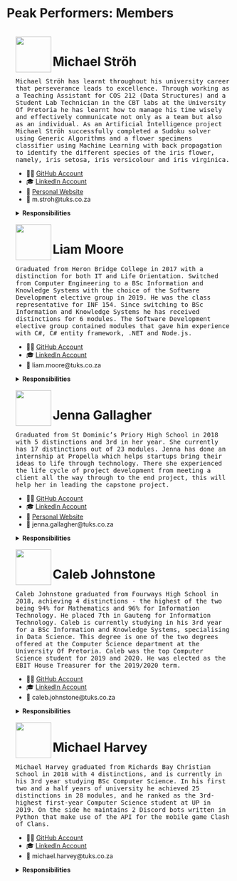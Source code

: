 # Peak Performers: Members

<div style="margin-left: 4%">

<br>
<img align="left" width="80" src="https://user-images.githubusercontent.com/39992590/136713416-05aa6fc3-717f-4b63-be63-18f50543022f.jpg">
<h1 style="font-size: 200%;" > Michael Ströh </h1>
<pre style="white-space: pre-wrap;">
Michael Ströh has learnt throughout his university career that perseverance leads to excellence. Through working as a Teaching Assistant for COS 212 (Data Structures) and a Student Lab Technician in the CBT labs at the University Of Pretoria he has learnt how to manage his time wisely and effectively communicate not only as a team but also as an individual. As an Artificial Intelligence project Michael Ströh successfully completed a Sudoku solver using Generic Algorithms and a flower specimens classifier using Machine Learning with back propagation to identify the different species of the iris flower, namely, iris setosa, iris versicolour and iris virginica.
</pre>
<ul>
  <li>👨‍💻 <a href="https://github.com/Michael-Stroh"> GitHub Account </a></li>
  <li>🎓 <a href="https://www.linkedin.com/in/stroh-michael"> LinkedIn Account </a></li>
  <li>👋 <a href="https://michael-stroh.github.io/myCV/"> Personal Website </a></li>
  <li>📧 m.stroh@tuks.co.za</li>
</ul>
   <details>
       <summary><b> Responsibilities </b></summary>
       <pre>
 - GitHub Readme creation and maintenance.
 - Documentation: 
    - Coding Standards
    - Software Requirements Specification
    - Architecture Requirements and Design Specifications
    - Testing Policy
 - Backend:
    - GeoCode Subsystem
    - System Optimization
    - Events Subsystem
- Testing and researched frameworks:
    - Unit Testing
    - Integration Testing
    - Jmeter
    - Sonar    
    - Mockito        
</pre>
   </details>

<br>
<img align="left" width="80" src="https://user-images.githubusercontent.com/39992590/136713414-dda2cefb-7b9a-4d9f-aabc-19394d69e5cb.jpg">
<h1 style="font-size: 200%;" > Liam Moore </h1>
  <pre style="white-space: pre-wrap;">
Graduated from Heron Bridge College in 2017 with a distinction for both IT and Life Orientation. Switched from Computer Engineering to a BSc Information and Knowledge Systems with the choice of the Software Development elective group in 2019. He was the class representative for INF 154. Since switching to BSc Information and Knowledge Systems he has received distinctions for 6 modules. The Software Development elective group contained modules that gave him experience with C#, C# entity framework, .NET and Node.js.
</pre>
<ul>
  <li>👨‍💻 <a href="https://github.com/NitronBiohazard"> GitHub Account</a></li>
  <li>🎓 <a href="https://www.linkedin.com/in/liam-moore-410004210/"> LinkedIn  Account </a></li>
  <li>📧 liam.moore@tuks.co.za</li>
</ul>
   <details>
       <summary><b> Responsibilities </b></summary>
       <pre>
 - Documentation: 
    - Software Requirements Specification
    - Architecture Requirements and Design Specifications
 - Backend: 
    - Mission Subsystem
    - LeaderBoard Subsystem
    - Events Subsystem extension for Blockly
    - Collectable Subsystem and the design patterns (Decorator and Factory patterns)
 - Usability Testing: Conducting Usability Testing
</pre>
   </details>

<br>  
<img align="left" width="80" src="https://user-images.githubusercontent.com/39992590/136713405-9f0d8938-aa24-4b74-bc17-d3c9b4f6fa82.jpg">
<h1 style="font-size: 200%;" > Jenna Gallagher </h1>
<pre style="white-space: pre-wrap;">
Graduated from St Dominic’s Priory High School in 2018 with 5 distinctions and 3rd in her year. She currently has 17 distinctions out of 23 modules. Jenna has done an internship at Propella which helps startups bring their ideas to life through technology. There she experienced the life cycle of project development from meeting a client all the way through to the end project, this will help her in leading the capstone project.
</pre>
<ul>
  <li>👩‍💻 <a href="https://github.com/JennaLynGallagher/JennaLynGallagher"> GitHub Account </a></li>
  <li>🎓 <a href="https://www.linkedin.com/in/jenna-gallagher-a79149204"> LinkedIn  Account </a></li>
  <li>👋 <a href="https://jennalyngallagher.github.io/"> Personal Website </a></li>
  <li>📧 jenna.gallagher@tuks.co.za</li>
</ul>
   <details>
       <summary><b> Responsibilities </b></summary>
       <pre>
 - Documentation: 
    - Software Requirements Specification
    - Architecture Requirements and Design Specifications
    - User Manual
 - Frontend: 
    - Explore tabs Pages 
    - Events tabs Pages
    - Profile tabs Pages
    - Blockly Pages
    - QR Code Creation
 - Usability Testing: 
    - Colour Scheme Test.
    - Usability Test document.
</pre>
   </details>

<br>
<img align="left" width="80" src="https://user-images.githubusercontent.com/39992590/136713398-3c3662de-2dd3-4a5f-9fee-5862591f1c60.jpg">
<h1 style="font-size: 200%;" > Caleb Johnstone </h1>
  <pre style="white-space: pre-wrap;">
Caleb Johnstone graduated from Fourways High School in 2018, achieving 4 distinctions - the highest of the two being 94% for Mathematics and 96% for Information Technology. He placed 7th in Gauteng for Information Technology. Caleb is currently studying in his 3rd year for a BSc Information and Knowledge Systems, specialising in Data Science. This degree is one of the two degrees offered at the Computer Science department at the University Of Pretoria. Caleb was the top Computer Science student for 2019 and 2020. He was elected as the EBIT House Treasurer for the 2019/2020 term.
</pre>
<ul>
  <li>👨‍💻 <a href="https://github.com/CalebJohnstone"> GitHub Account</a></li>
  <li>🎓 <a href="https://www.linkedin.com/in/caleb-johnstone-94368a132/"> LinkedIn  Account </a></li>
  <li>📧 caleb.johnstone@tuks.co.za</li>
</ul>
   <details>
       <summary><b> Responsibilities </b></summary>
       <pre>
 - Documentation: 
    - Software Requirements Specification
    - Architecture Requirements and Design Specifications
    - User Manual
 - Backend: 
    - User Subsystem 
    - Leaderboard Subsystem
    - Blockly Events
    - Mission Subsystem
    - Collectable Subsystem           
</pre>
   </details>

<br>
<img align="left" width="80" src="https://user-images.githubusercontent.com/39992590/136713394-0993c9b5-fd2e-467d-a511-c4c1d9fc3e4e.jpg">
<h1 style="font-size: 200%;" > Michael Harvey </h1>
<pre style="white-space: pre-wrap;">
Michael Harvey graduated from Richards Bay Christian School in 2018 with 4 distinctions, and is currently in his 3rd year studying BSc Computer Science. In his first two and a half years of university he achieved 25 distinctions in 28 modules, and he ranked as the 3rd-highest first-year Computer Science student at UP in 2019. On the side he maintains 2 Discord bots written in Python that make use of the API for the mobile game Clash of Clans.
</pre>
<ul>
  <li>👨‍💻 <a href="https://github.com/robotic-coder"> GitHub Account</a></li>
  <li>🎓 <a href="https://www.linkedin.com/in/michaelharvey-123/"> LinkedIn  Account </a></li>
  <li>📧 michael.harvey@tuks.co.za</li>
</ul>
   <details>
       <summary><b> Responsibilities </b></summary>
       <pre>
 - Frontend:
    - Adaptive Layout
    - Augmented Reality
    - Blockly Integration
    - Collections Tab Pages
    - QR Code Creation/Scanning
    - Profile Tab Pages
 - Automation:
    - Android APK Build
    - Deployment
    - Swagger Client Generation
 - Documentation: 
    - Software Requirements Specification
    - Architecture Requirements and Design Specifications
    - Technical Installation Manual
 - Backend: Events Subsystem
 - Keycloak Integration
 - Server Management
 - GitHub Pages Setup
</pre>
   </details>
</div>
